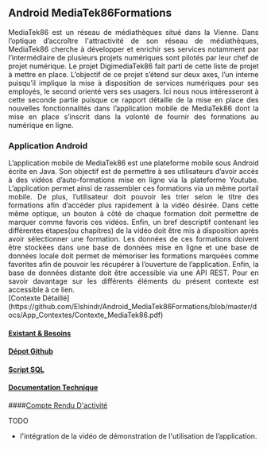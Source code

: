 
## Android MediaTek86Formations

<div align = "justify">
MediaTek86 est un réseau de médiathèques situé dans la Vienne. Dans l’optique d’accroître l'attractivité de son réseau de médiathèques, MediaTek86 cherche à développer et enrichir ses services notamment par l’intermédiaire de plusieurs projets numériques sont pilotés par leur chef de projet numérique. Le projet DigimediaTek86 fait parti de cette liste de projet à mettre en place. L’objectif de ce projet s’étend sur deux axes, l’un interne puisqu’il implique la mise à disposition de services numériques pour ses employés, le second orienté vers ses usagers. Ici nous nous intéresseront à cette seconde partie puisque ce rapport détaille de la mise en place des nouvelles fonctionnalités dans l’application mobile de MediaTek86 dont la mise en place s’inscrit dans la volonté de fournir des formations au numérique en ligne.
</div>

### Application Android
<div align = "justify">
L’application mobile de MediaTek86 est une plateforme mobile sous Android écrite en Java. Son objectif est de permettre à ses utilisateurs d’avoir accès à des vidéos d’auto-formations mise en ligne via la plateforme Youtube. L’application permet ainsi de rassembler ces formations via un même portail mobile. De plus, l’utilisateur doit pouvoir les trier selon le titre des formations afin d’accéder plus rapidement à la vidéo désirée. Dans cette même optique, un bouton à côté de chaque formation doit permettre de marquer comme favoris ces vidéos. Enfin, un bref descriptif contenant les différentes étapes(ou chapitres) de la vidéo doit être mis à disposition après avoir sélectionner une formation. Les données de ces formations doivent être stockées dans une base de données mise en ligne et une base de données locale doit permet de mémoriser les formations marquées comme favorites afin de pouvoir les récupérer à l’ouverture de l’application. Enfin, la base de données distante doit être accessible via une API REST. Pour en savoir davantage sur les différents éléments du présent contexte est accessible à ce lien. </div> [Contexte Détaillé](https://github.com/Elshindr/Android_MediaTek86Formations/blob/master/docs/App_Contextes/Contexte_MediaTek86.pdf)
 
#### [Existant & Besoins](https://github.com/Elshindr/Android_MediaTek86Formations/blob/master/docs/App_Contextes/DossierDocumentaire_Existant.pdf)    

#### [Dépot Github](https://github.com/Elshindr/Android_MediaTek86Formations)

#### [Script SQL](https://github.com/Elshindr/Android_MediaTek86Formations/blob/master/docs/App_Contextes/script_sql_mediatek86formations.zip)

#### [Documentation Technique](https://elshindr.github.io/Android_MediaTek86Formations/docTech/html/index.html)

####[Compte Rendu D'activité](https://github.com/Elshindr/Android_MediaTek86Formations/blob/master/docs/Rapport_AndroidMediatekFormations.pdf)

TODO
   - l'intégration de la vidéo de démonstration de l'utilisation de l’application.
